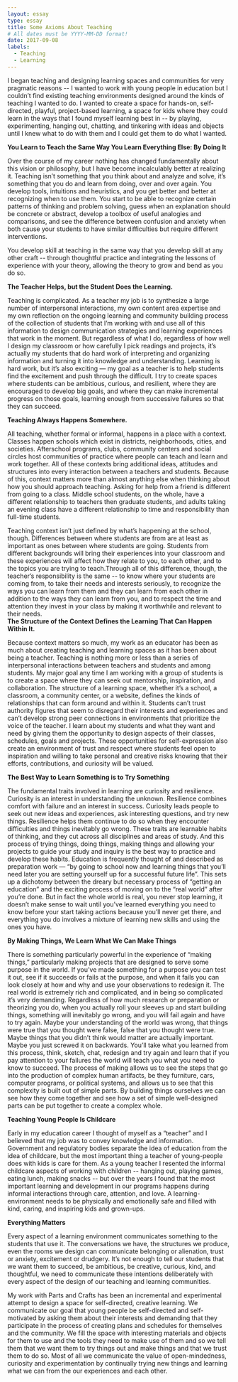 ```yaml
---
layout: essay
type: essay
title: Some Axioms About Teaching
# All dates must be YYYY-MM-DD format!
date: 2017-09-08
labels:
  - Teaching
  - Learning
---
```


I began teaching and designing learning spaces and communities for very pragmatic reasons -- I wanted to work with young people in education but I couldn’t find existing teaching environments designed around the kinds of teaching I wanted to do.   I wanted to create a space for hands-on, self-directed, playful, project-based learning, a space for kids  where they could learn in the ways that I found myself learning best in -- by playing, experimenting, hanging out, chatting, and tinkering with ideas and objects until I knew what to do with them and I could get them to do what I wanted.  

**You Learn to Teach the Same Way You Learn Everything Else: By Doing It**

Over the course of my career nothing has changed fundamentally about this vision or philosophy, but I have become incalculably better at realizing it.  Teaching isn’t something that you think about and analyze and solve, it’s something that you do and learn from doing, over and over again.  You develop tools, intuitions and heuristics, and you get better and better at recognizing when to use them.  You start to be able to recognize certain patterns of thinking and problem solving, guess when an explanation should be concrete or abstract, develop a toolbox of useful analogies and comparisons, and see the difference between confusion and anxiety when both cause your students to have similar difficulties but require different interventions.  

You develop skill at teaching in the same way that you develop skill at any other craft -- through thoughtful practice and integrating the lessons of experience with your theory, allowing the theory to grow and bend as you do so.  

**The Teacher Helps, but the Student Does the Learning.**

Teaching is complicated.  As a teacher my job is to synthesize a large number of interpersonal interactions, my own content area expertise and my own reflection on the ongoing learning and community building process of the collection of students that I’m working with and use all of this information to design communication strategies and learning experiences that work in the moment.  But regardless of what I do, regardless of how well I design my classroom or how carefully I pick readings and projects, it’s actually my students that do hard work of interpreting and organizing information and turning it into knowledge and understanding.  Learning is hard work, but it’s also exciting — my goal as a teacher is to help students find the excitement and push through the difficult.  I try to create spaces where students can be ambitious, curious, and resilient, where they are encouraged to develop big goals, and where they can make incremental progress on those goals, learning enough from successive failures so that they can succeed. 

**Teaching Always Happens Somewhere.**

All teaching, whether formal or informal, happens in a place with a context.  Classes happen schools which exist in districts, neighborhoods, cities, and societies.  Afterschool programs, clubs, community centers and social circles host communities of practice where people can teach and learn and work together.  All of these contexts bring additional ideas, attitudes and structures into every interaction between a teachers and students.  Because of this, context matters more than almost anything else when thinking about how you should approach teaching.  Asking for help from a friend is different from going to a class.  Middle school students, on the whole, have a different relationship to teachers then graduate students, and adults taking an evening class have a different relationship to time and responsibility than full-time students.  

Teaching context isn’t just defined by what’s happening at the school, though.  Differences between where students are from are at least as important as ones between where students are going.  Students from different backgrounds will bring their experiences into your classroom and these experiences will affect how they relate to you, to each other, and to the topics you are trying to teach.Through all of this difference, though, the teacher’s responsibility is the same -- to know where your students are coming from, to take their needs and interests seriously, to recognize the ways you can learn from them and they can learn from each other in addition to the ways they can learn from you, and to respect the time and attention they invest in your class by making it worthwhile and relevant to their needs.  
**The Structure of the Context Defines the Learning That Can Happen Within It.**

Because context matters so much, my work as an educator has been as much about creating teaching and learning spaces as it has been about being a teacher.  Teaching is nothing more or less than a series of interpersonal interactions between teachers and students and among students.  My major goal any time I am working with a group of students is to create a space where they can seek out mentorship, inspiration, and collaboration.  The structure of a learning space, whether it’s a school, a classroom, a community center, or a website, defines the kinds of relationships that can form around and within it.  Students can’t trust authority figures that seem to disregard their interests and experiences and can’t develop strong peer connections in environments that prioritize the voice of the teacher.  I learn about my students and what they want and need by giving them the opportunity to design aspects of their classes, schedules, goals and projects.  These opportunities for self-expression also create an environment of trust and respect where students feel open to inspiration and willing to take personal and creative risks knowing that their efforts, contributions, and curiosity will be valued.

**The Best Way to Learn Something is to Try Something**

The fundamental traits involved in learning are curiosity and resilience.  Curiosity is an interest in understanding the unknown.  Resilience combines comfort with failure and an interest in success.  Curiosity leads people to seek out new ideas and experiences, ask interesting questions, and try new things.   Resilience helps them continue to do so when they encounter difficulties and things inevitably go wrong.  These traits are learnable habits of thinking, and they cut across all disciplines and areas of study.  And this process of trying things, doing things, making things and allowing your projects to guide your study and inquiry is the best way to practice and develop these habits.
Education is frequently thought of and described as preparation work — “by going to school now and learning things that you’ll need later you are setting yourself up for a successful future life”.  This sets up a dichotomy between the dreary but necessary process of “getting an education” and the exciting process of moving on to the “real world” after you’re done.  But in fact the whole world is real, you never stop learning, it doesn’t make sense to wait until you’ve learned everything you need to know before your start taking actions because you’ll never get there, and everything you do involves a mixture of learning new skills and using the ones you have.  

**By Making Things, We Learn What We Can Make Things**

There is something particularly powerful in the experience of “making things,” particularly making projects that are designed to serve some purpose in the world.  If you’ve made something for a purpose you can test it out, see if it succeeds or fails at the purpose, and when it fails you can look closely at how and why and use your observations to redesign it.  The real world is extremely rich and complicated, and in being so complicated it’s very demanding.  Regardless of how much research or preparation or theorizing you do, when you actually roll your sleeves up and start building things, something will inevitably go wrong, and you will fail again and have to try again.  Maybe your understanding of the world was wrong, that things were true that you thought were false, false that you thought were true.  Maybe things that you didn’t think would matter are actually important.  Maybe you just screwed it on backwards.  You’ll take what you learned from this process, think, sketch, chat, redesign and try again and learn that if you pay attention to your failures the world will teach you what you need to know to succeed.  The process of making allows us to see the steps that go into the production of complex human artifacts, be they furniture, cars, computer programs, or political systems, and allows us to see that this complexity is built out of simple parts.  By building things ourselves we can see how they come together and see how a set of simple well-designed parts can be put together to create a complex whole.

**Teaching Young People Is Childcare**

Early in my education career I thought of myself as a “teacher” and I believed that my job was to convey knowledge and information.  Government and regulatory bodies separate the idea of education from the idea of childcare,  but the most important thing a teacher of young-people does with kids is care for them.  As a young teacher I resented the informal childcare aspects of working with children -- hanging out, playing games, eating lunch, making snacks -- but over the years I found that the most important learning and development in our programs happens during informal interactions through care, attention, and love.   A learning-environment needs to be physically and emotionally safe and filled with kind, caring, and inspiring kids and grown-ups.

**Everything Matters**

Every aspect of a learning environment communicates something to the students that use it.  The conversations we have, the structures we produce, even the rooms we design can communicate belonging or alienation, trust or anxiety, excitement or drudgery.  It’s not enough to tell our students that we want them to succeed, be ambitious, be creative, curious, kind, and thoughtful, we need to communicate these intentions deliberately with every aspect of the design of our teaching and learning communities.  

My work with Parts and Crafts has been an incremental and experimental attempt to design a space for self-directed, creative learning.  We communicate our goal that young people be self-directed and self-motivated by asking them about their interests and demanding that they participate in the process of creating plans and schedules for themselves and the community.  We fill the space with interesting materials and objects for them to use and the tools they need to make use  of them and so we tell them that we want them to try things out and make things and that we trust them to do so.  Most of all we communicate the value of open-mindedness,  curiosity and experimentation by continually trying new things and  learning what we can from the our experiences and each other.
